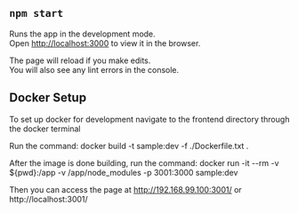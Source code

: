 ## `npm start`

Runs the app in the development mode.<br>
Open [http://localhost:3000](http://localhost:3000) to view it in the browser.

The page will reload if you make edits.<br>
You will also see any lint errors in the console.

## Docker Setup

To set up docker for development navigate to the frontend directory through the docker terminal

Run the command:
docker build -t sample:dev -f ./Dockerfile.txt .

After the image is done building, run the command:
docker run -it --rm -v ${pwd}:/app -v /app/node_modules -p 3001:3000 sample:dev

Then you can access the page at
http://192.168.99.100:3001/ or http://localhost:3001/